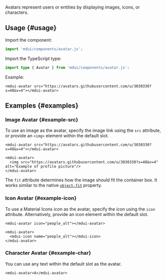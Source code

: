 Avatars represent users or entities by displaying images, icons, or characters.

## Usage {#usage}

Import the component:

```js
import 'mdui/components/avatar.js';
```

Import the TypeScript type:

```ts
import type { Avatar } from 'mdui/components/avatar.js';
```

Example:

```html,example,playgroundId=187
<mdui-avatar src="https://avatars.githubusercontent.com/u/3030330?s=40&v=4"></mdui-avatar>
```

## Examples {#examples}

### Image Avatar {#example-src}

To use an image as the avatar, specify the image link using the `src` attribute, or provide an `<img>` element within the default slot.

```html,example,expandable,playgroundId=188
<mdui-avatar src="https://avatars.githubusercontent.com/u/3030330?s=40&v=4"></mdui-avatar>

<mdui-avatar>
  <img src="https://avatars.githubusercontent.com/u/3030330?s=40&v=4" alt="Example of profile picture"/>
</mdui-avatar>
```

The `fit` attribute determines how the image should fit the container box. It works similar to the native [`object-fit`](https://developer.mozilla.org/en-US/docs/Web/CSS/object-fit) property.

### Icon Avatar {#example-icon}

To use a Material Icons icon as the avatar, specify the icon using the `icon` attribute. Alternatively, provide an icon element within the default slot.

```html,example,expandable,playgroundId=189
<mdui-avatar icon="people_alt"></mdui-avatar>

<mdui-avatar>
  <mdui-icon name="people_alt"></mdui-icon>
</mdui-avatar>
```

### Character Avatar {#example-char}

You can use any text within the default slot as the avatar.

```html,example,expandable,playgroundId=190
<mdui-avatar>A</mdui-avatar>
```
